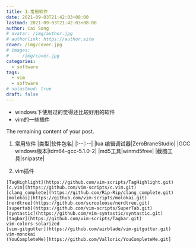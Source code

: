 ```yaml
---
title: 1.常用软件
date: 2021-09-03T21:42:03+08:00
lastmod: 2021-09-03T21:42:03+08:00
author: Cai Song
# avatar: /img/author.jpg
# authorlink: https://author.site
cover: /img/cover.jpg
# images:
#   - /img/cover.jpg
categories:
  - software
tags:
  - vim
  - software
# nolastmod: true
draft: false
---
```

* windows下使用过的觉得还比较好用的软件  
* vim的一些插件

<!--more-->

The remaining content of your post.
1. 常用软件
|类型|软件包名|
|:--|:--|
|lua 编辑调试器|ZeroBraneStudio|
|GCC windows版本|tdm64-gcc-5.1.0-2|
|md5工具|winmd5free|
|截图工具|snipaste|

2. vim插件
```plain
[TagHighlight](https://github.com/vim-scripts/TagHighlight.git)
[c.vim](https://github.com/vim-scripts/c.vim.git)
[clang_complete](https://github.com/Rip-Rip/clang_complete.git)
[molokai](https://github.com/vim-scripts/molokai.git)
[nerdtree](https://github.com/scrooloose/nerdtree.git)
[supertab](https://github.com/vim-scripts/SuperTab.git)
[syntastic](https://github.com/vim-syntastic/syntastic.git)
[tagbar](https://github.com/vim-scripts/Tagbar.git)
vim-colors-solarized
[vim-gitgutter](https://github.com/airblade/vim-gitgutter.git)
vim-monokai
(YouCompleteMe)[https://github.com/Valloric/YouCompleteMe.git]
```
